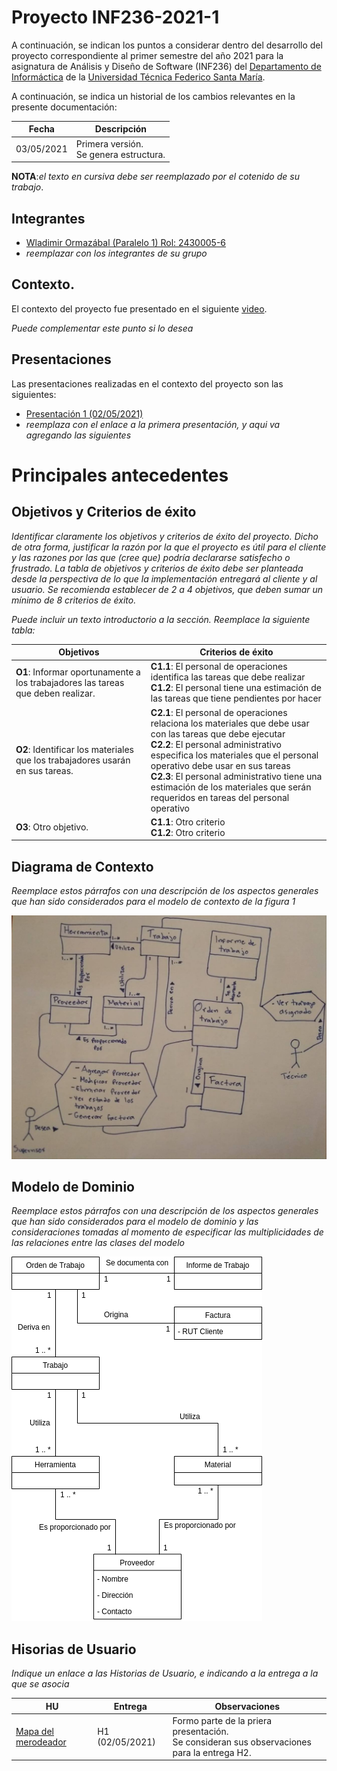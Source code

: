 # Proyecto INF236-2021-1

A continuación, se indican los puntos a considerar dentro del desarrollo del proyecto correspondiente al primer semestre del año 2021 para la asignatura de Análisis y Diseño de Software (INF236) del [Departamento de Informáctica](https://www.inf.utfsm.cl/) de la [Universidad Técnica Federico Santa María](https://www.usm.cl/).

A continuación,  se indica un historial de los cambios relevantes en la presente documentación:

| Fecha | Descripción |
| --- | --- |
| 03/05/2021 | Primera versión.<br/> Se genera estructura.|

**NOTA**:*el texto en cursiva debe ser reemplazado por el cotenido de su trabajo*.

## Integrantes

* [Wladimir Ormazábal (Paralelo 1) Rol: 2430005-6](mailto:wladimir.ormazabal@usm.cl)
* *reemplazar con los integrantes de su grupo*

## Contexto.

El contexto del proyecto fue presentado en el siguiente [video](https://youtu.be/ro2VyjbnnfQ).

*Puede complementar este punto si lo desea*

## Presentaciones

Las presentaciones realizadas en el contexto del proyecto son las siguientes:

* [Presentación 1 (02/05/2021)](https://youtu.be/ro2VyjbnnfQ)
* *reemplaza con el enlace a la primera presentación, y aqui va agregando las siguientes*

# Principales antecedentes

## Objetivos y Criterios de éxito

*Identificar claramente los objetivos y criterios de éxito del proyecto. Dicho de otra forma, justificar la razón por la que el proyecto es útil para el cliente y las razones por las que (cree que) podría declararse satisfecho o frustrado.*
*La tabla de objetivos y criterios de éxito debe ser planteada desde la perspectiva de lo que la implementación entregará al cliente y al usuario. Se recomienda establecer de 2 a 4 objetivos, que deben sumar un mínimo de 8 criterios de éxito.*

*Puede incluir un texto introductorio a la sección. Reemplace la siguiente tabla:*

| Objetivos | Criterios de éxito |
| --- | --- |
| **O1**: Informar oportunamente a los trabajadores las tareas que deben realizar. | **C1.1**: El personal de operaciones identifica las tareas que debe realizar<br/> **C1.2**: El personal tiene una estimación de las tareas que tiene pendientes por hacer|
| **O2**: Identificar los materiales que los trabajadores usarán en sus tareas. | **C2.1**: El personal de operaciones relaciona los materiales que debe usar con las tareas que debe ejecutar<br/> **C2.2**: El personal administrativo especifica los materiales que el personal operativo debe usar en sus tareas<br/> **C2.3**: El personal administrativo tiene una estimación de los materiales que serán requeridos en tareas del personal operativo|
| **O3**: Otro objetivo. | **C1.1**: Otro criterio<br/> **C1.2**: Otro criterio|


## Diagrama de Contexto

*Reemplace estos párrafos con una descripción de los aspectos generales que han sido considerados para el modelo de contexto de la figura 1*

![diagrama contexto](images/context.png)

## Modelo de Dominio

*Reemplace estos párrafos con una descripción de los aspectos generales que han sido considerados para el modelo de dominio y las consideraciones tomadas al momento de especificar las multiplicidades de las relaciones entre las clases del modelo*

![modelo dominio](images/domain_draw.png)

## Hisorias de Usuario

*Indique un enlace a las Historias de Usuario, e indicando a la entrega a la que se asocia*

| HU | Entrega | Observaciones | 
| --- | --- | --- |
| [Mapa del merodeador](https://jira.toeska.cl/browse/INFTEST236-1)| H1 (02/05/2021) | Formo parte de la priera presentación. <br/> Se consideran sus observaciones para la entrega H2. |